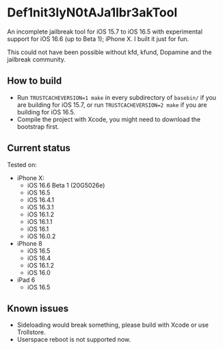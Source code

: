 # Def1nit3lyN0tAJa1lbr3akTool

An incomplete jailbreak tool for iOS 15.7 to iOS 16.5 with experimental support for iOS 16.6 (up to Beta 1); iPhone X. I built it just for fun.

This could not have been possible without kfd, kfund, Dopamine and the jailbreak community.

## How to build

- Run `TRUSTCACHEVERSION=1 make` in every subdirectory of `basebin/` if you are building for iOS 15.7, or run `TRUSTCACHEVERSION=2 make` if you are building for iOS 16.5. 
- Compile the project with Xcode, you might need to download the bootstrap first.

## Current status

Tested on: 
- iPhone X:
  - iOS 16.6 Beta 1 (20G5026e)
  - iOS 16.5
  - iOS 16.4.1
  - iOS 16.3.1
  - iOS 16.1.2
  - iOS 16.1.1
  - iOS 16.1
  - iOS 16.0.2
- iPhone 8
  - iOS 16.5
  - iOS 16.4
  - iOS 16.1.2
  - iOS 16.0
- iPad 6
  - iOS 16.5

## Known issues

- Sideloading would break something, please build with Xcode or use Trollstore.
- Userspace reboot is not supported now.
